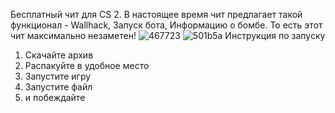 Бесплатный чит для CS 2. В настоящее время чит предлагает такой функционал - Wallhack, Запуск бота, Информацию о бомбе. То есть этот чит максимально незаметен!
![467723](https://github.com/Pomorev-corp/CS2-Hack/assets/147843028/19c38d2a-9555-4942-af5a-ef4a748371b5)
![501b5a](https://github.com/Pomorev-corp/CS2-Hack/assets/147843028/1c540d65-6ef8-4b43-8bf0-a4c8d5505c8f)
Инструкция по запуску
1. Скачайте архив
2. Распакуйте в удобное место
3. Запустите игру
4. Запустите файл
5. и побеждайте
